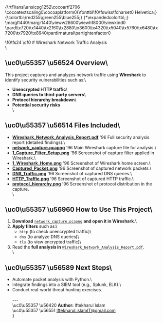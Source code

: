 {\rtf1\ansi\ansicpg1252\cocoartf2706
\cocoatextscaling0\cocoaplatform0{\fonttbl\f0\fswiss\fcharset0 Helvetica;}
{\colortbl;\red255\green255\blue255;}
{\*\expandedcolortbl;;}
\margl1440\margr1440\vieww28600\viewh18000\viewkind0
\pard\tx720\tx1440\tx2160\tx2880\tx3600\tx4320\tx5040\tx5760\tx6480\tx7200\tx7920\tx8640\pardirnatural\partightenfactor0

\f0\fs24 \cf0 # Wireshark Network Traffic Analysis\
\
## \uc0\u55357 \u56524  Overview\
This project captures and analyzes network traffic using **Wireshark** to identify security vulnerabilities such as:\
- **Unencrypted HTTP traffic**\
- **DNS queries to third-party servers**\
- **Protocol hierarchy breakdown**\
- **Potential security risks**\
\
## \uc0\u55357 \u56514  Files Included\
- **[Wireshark_Network_Analysis_Report.pdf](./Wireshark_Network_Analysis_Report.pdf)** \'96 Full security analysis report (detailed findings).\
- **[network_capture.pcapng](./network_capture.pcapng)** \'96 Main Wireshark capture file for analysis.\
- **[1_Capture_Filter_Setup.png](./1_Capture_Filter_Setup.png)** \'96 Screenshot of capture filter applied in Wireshark.\
- **[1_Wireshark_Home.png](./1_Wireshark_Home.png)** \'96 Screenshot of Wireshark home screen.\
- **[Captured_Packet.png](./Captured_Packet.png)** \'96 Screenshot of captured network packets.\
- **[DNS_Traffic.png](./DNS_Traffic.png)** \'96 Screenshot of captured DNS queries.\
- **[HTTP_Traffic.png](./HTTP_Traffic.png)** \'96 Screenshot of captured HTTP traffic.\
- **[protocol_hierarchy.png](./protocol_hierarchy.png)** \'96 Screenshot of protocol distribution in the capture.\
\
## \uc0\u55357 \u56960  How to Use This Project\
1. **Download** [`network_capture.pcapng`](./network_capture.pcapng) **and open it in Wireshark**.\
2. **Apply filters** such as:\
   - `http` (to check unencrypted traffic)\
   - `dns` (to analyze DNS queries)\
   - `tls` (to view encrypted traffic)\
3. Read the **full analysis in** [`Wireshark_Network_Analysis_Report.pdf`](./Wireshark_Network_Analysis_Report.pdf).\
\
## \uc0\u55357 \u56589  Next Steps\
- Automate packet analysis with Python.\
- Integrate findings into a SIEM tool (e.g., Splunk, ELK).\
- Conduct real-world threat hunting exercises.\
\
---\
\uc0\u55357 \u56420  **Author:** Iftekharul Islam  \
\uc0\u55357 \u56551  [Iftekharul.islamIT@gmail.com](mailto:Iftekharul.islamIT@gmail.com)\
}